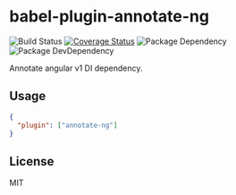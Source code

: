 # babel-plugin-annotate-ng
![Build Status](https://img.shields.io/travis/bornkiller/babel-plugin-annotate-ng/master.svg?style=flat)
[![Coverage Status](https://coveralls.io/repos/github/bornkiller/babel-plugin-annotate-ng/badge.svg?branch=master)](https://coveralls.io/github/bornkiller/babel-plugin-annotate-ng?branch=master)
![Package Dependency](https://david-dm.org/bornkiller/babel-plugin-annotate-ng.svg?style=flat)
![Package DevDependency](https://david-dm.org/bornkiller/babel-plugin-annotate-ng/dev-status.svg?style=flat)

Annotate angular v1 DI dependency.

## Usage
```json
{
  "plugin": ["annotate-ng"]
}
```

## License
MIT
